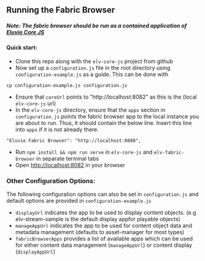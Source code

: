 ## Running the Fabric Browser

##### Note: The fabric browser should be run as a contained application of [Eluvio Core JS](https://github.com/eluv-io/elv-core-js)

#### Quick start:
- Clone this repo along with the ```elv-core-js``` project from github
- Now set up a ```configuration.js``` file in the root directory using ```configuration-example.js``` as a guide. This can be done with 
```
cp configuration-example.js configuration.js
```
- Ensure that ```coreUrl``` points to "http://localhost:8082" as this is the (local ```elv-core-js``` url)
- In the ```elv-core-js``` directory, ensure that the ```apps``` section in ```configuration.js``` points the fabric browser app to the local instance you are about to run. Thus, it should contain the below line. Insert this line into ```apps``` if it is not already there. 
```
"Eluvio Fabric Browser": "http://localhost:8080",
```
- Run ```npm install && npm run serve``` in ```elv-core-js``` and ```elv-fabric-browser``` in separate terminal tabs
- Open [http://localhost:8082](http://localhost:8082) in your browser

### Other Configuration Options:
The following configuration options can also be set in ```configuration.js``` and default options are provided in ```configuration-example.js```
- ```displayUrl``` indicates the app to be used to display content objects. (e.g elv-stream-sample is the default display appfor playable objects)
- ```manageAppUrl``` indicates the app to be used for content object data and metadata management (defaults to asset-manager for most types)
-  ```fabricBrowserApps``` provides a list of available apps which can be used for either content data management (```manageAppUrl```) or content display (```displayAppUrl```)

